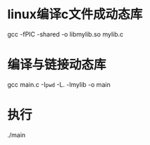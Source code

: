 # linux编译c文件成动态库
gcc -fPIC -shared -o libmylib.so mylib.c

# 编译与链接动态库
gcc main.c -I`pwd` -L. -lmylib -o main

# 执行
./main